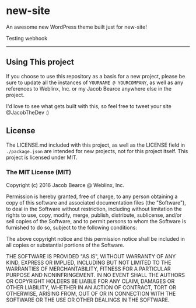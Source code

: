 # new-site

An awesome new WordPress theme built just for new-site!

Testing webhook

---

## Using This project

If you choose to use this repository as a basis for a new project, please be sure to update all the instances of `YOURNAME @ YOURCOMPANY`, as well as any references to Weblinx, Inc. or my Jacob Bearce anywhere else in the project.

I'd love to see what gets built with this, so feel free to tweet your site @JacobTheDev :)

## License

The LICENSE.md included with this project, as well as the LICENSE field in `./package.json` are intended for new projects, not for this project itself. This project is licensed under MIT.

### The MIT License (MIT)

Copyright (c) 2016 Jacob Bearce @ Weblinx, Inc.

Permission is hereby granted, free of charge, to any person obtaining a copy of this software and associated documentation files (the "Software"), to deal in the Software without restriction, including without limitation the rights to use, copy, modify, merge, publish, distribute, sublicense, and/or sell copies of the Software, and to permit persons to whom the Software is furnished to do so, subject to the following conditions:

The above copyright notice and this permission notice shall be included in all copies or substantial portions of the Software.

THE SOFTWARE IS PROVIDED "AS IS", WITHOUT WARRANTY OF ANY KIND, EXPRESS OR IMPLIED, INCLUDING BUT NOT LIMITED TO THE WARRANTIES OF MERCHANTABILITY, FITNESS FOR A PARTICULAR PURPOSE AND NONINFRINGEMENT. IN NO EVENT SHALL THE AUTHORS OR COPYRIGHT HOLDERS BE LIABLE FOR ANY CLAIM, DAMAGES OR OTHER LIABILITY, WHETHER IN AN ACTION OF CONTRACT, TORT OR OTHERWISE, ARISING FROM, OUT OF OR IN CONNECTION WITH THE SOFTWARE OR THE USE OR OTHER DEALINGS IN THE SOFTWARE.
